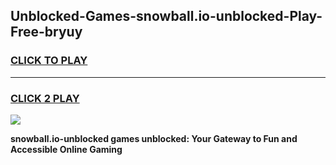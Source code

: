 
## Unblocked-Games-snowball.io-unblocked-Play-Free-bryuy
<h3>
<a href="https://premium76.site?title=snowball.io-unblocked&ref=24M">CLICK TO PLAY</a></h3>
<hr>

<h3>
<a href="https://premium76.site?title=snowball.io-unblocked&ref=24M">CLICK 2 PLAY</a>
  
</h3>

<a href="https://premium76.site?title=snowball.io-unblocked&ref=24M"><img src="https://clearcache.store/games.png"></a>


**snowball.io-unblocked games unblocked: Your Gateway to Fun and Accessible Online Gaming**
